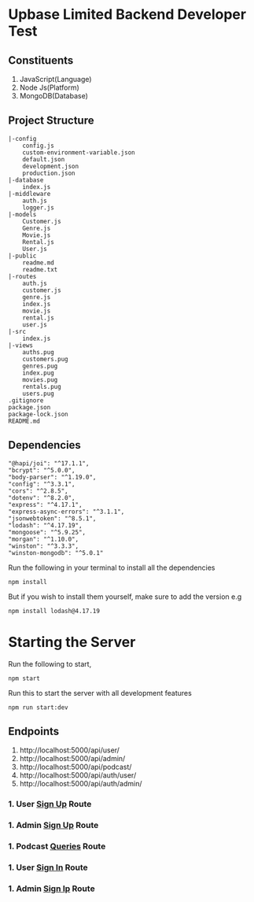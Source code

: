 # Upbase Limited Backend Developer Test

## Constituents

1. JavaScript(Language)
2. Node Js(Platform)
3. MongoDB(Database)

## Project Structure

    |-config
        config.js
        custom-environment-variable.json
        default.json
        development.json
        production.json
    |-database
        index.js
    |-middleware
        auth.js
        logger.js
    |-models
        Customer.js
        Genre.js
        Movie.js
        Rental.js
        User.js
    |-public
        readme.md
        readme.txt
    |-routes
        auth.js
        customer.js
        genre.js
        index.js
        movie.js
        rental.js
        user.js
    |-src
        index.js
    |-views
        auths.pug
        customers.pug
        genres.pug
        index.pug
        movies.pug
        rentals.pug
        users.pug
    .gitignore
    package.json
    package-lock.json
    README.md

## Dependencies

    "@hapi/joi": "^17.1.1",
    "bcrypt": "^5.0.0",
    "body-parser": "^1.19.0",
    "config": "^3.3.1",
    "cors": "^2.8.5",
    "dotenv": "^8.2.0",
    "express": "^4.17.1",
    "express-async-errors": "^3.1.1",
    "jsonwebtoken": "^8.5.1",
    "lodash": "^4.17.19",
    "mongoose": "^5.9.25",
    "morgan": "^1.10.0",
    "winston": "^3.3.3",
    "winston-mongodb": "^5.0.1"

Run the following in your terminal to install all the dependencies

```shell
npm install
```

But if you wish to install them yourself, make sure to add the version e.g

```shell
npm install lodash@4.17.19
```

# Starting the Server

Run the following to start,

```shell
npm start
```

Run this to start the server with all development features

```shell
npm run start:dev
```

## Endpoints

1. http://localhost:5000/api/user/
2. http://localhost:5000/api/admin/
3. http://localhost:5000/api/podcast/
4. http://localhost:5000/api/auth/user/
5. http://localhost:5000/api/auth/admin/

### 1. User [Sign Up](http://localhost:5000/api/user) Route

### 1. Admin [Sign Up](http://localhost:5000/api/user) Route

### 1. Podcast [Queries](http://localhost:5000/api/user) Route

### 1. User [Sign In](http://localhost:5000/api/user) Route

### 1. Admin [Sign Ip](http://localhost:5000/api/user) Route
